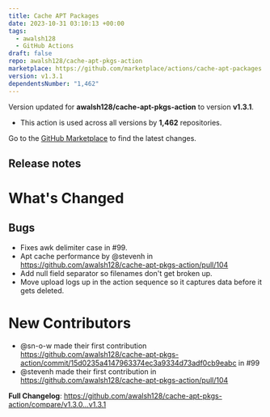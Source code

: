 ```yaml
---
title: Cache APT Packages
date: 2023-10-31 03:10:13 +00:00
tags:
  - awalsh128
  - GitHub Actions
draft: false
repo: awalsh128/cache-apt-pkgs-action
marketplace: https://github.com/marketplace/actions/cache-apt-packages
version: v1.3.1
dependentsNumber: "1,462"
---
```



Version updated for **awalsh128/cache-apt-pkgs-action** to version **v1.3.1**.
- This action is used across all versions by **1,462** repositories.

Go to the [GitHub Marketplace](https://github.com/marketplace/actions/cache-apt-packages) to find the latest changes.

## Release notes

# What's Changed

## Bugs

* Fixes awk delimiter case in #99.
* Apt cache performance by @stevenh in https://github.com/awalsh128/cache-apt-pkgs-action/pull/104
* Add null field separator so filenames don't get broken up.
* Move upload logs up in the action sequence so it captures data before it gets deleted.

# New Contributors

* @sn-o-w made their first contribution https://github.com/awalsh128/cache-apt-pkgs-action/commit/15d0235a4147963374ec3a9334d73adf0cb9eabc in #99
* @stevenh made their first contribution in https://github.com/awalsh128/cache-apt-pkgs-action/pull/104

**Full Changelog**: https://github.com/awalsh128/cache-apt-pkgs-action/compare/v1.3.0...v1.3.1
